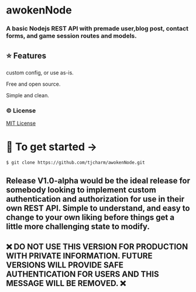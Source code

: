 # awokenNode
### A basic Nodejs REST API with premade user,blog post, contact forms, and game session routes and models.
## :star:  Features
 custom config, or use as-is.
 
 Free and open source.
 
 Simple and clean.
 
 ### :copyright: License
[MIT License](http://opensource.org/licenses/MIT)

# 🚀  To get started ->

 ```sh
$ git clone https://github.com/tjcharm/awokenNode.git
```

## Release V1.0-alpha would be the ideal release for somebody looking to implement custom authentication and authorization for use in their own REST API. Simple to understand, and easy to change to your own liking before things get a little more challenging state to modify. 

## ❌  DO NOT USE THIS VERSION FOR PRODUCTION WITH PRIVATE INFORMATION. FUTURE VERSIONS WILL PROVIDE SAFE AUTHENTICATION FOR USERS AND THIS MESSAGE WILL BE REMOVED. ❌ 


